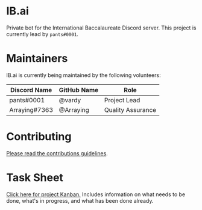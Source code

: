 # IB.ai

Private bot for the International Baccalaureate Discord server. This project is currently lead by `pants#0001`. 

# Maintainers

IB.ai is currently being maintained by the following volunteers:

Discord Name | GitHub Name | Role
--- | --- | ---
pants#0001 | @vardy | Project Lead
Arraying#7363 | @Arraying | Quality Assurance

# Contributing

[Please read the contributions guidelines](CONTRIBUTING.md).

# Task Sheet

[Click here for project Kanban.](https://github.com/vardy/IB.ai/projects/1) Includes information on what needs to be done, what's in progress, and what has been done already.